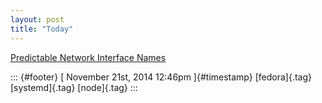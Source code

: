 ```yaml
---
layout: post
title: "Today"
---
```



[Predictable Network Interface
Names](%20https://t.umblr.com/redirect?z=http%3A%2F%2Fwww.freedesktop.org%2Fwiki%2FSoftware%2Fsystemd%2FPredictableNetworkInterfaceNames%2F&t=NTI2ZjczZTU1ZGMxODBhMzkyMzU4YzMzZjczODc2MGZjMTIzYmFkOSxlaVRUdGg0WA%3D%3D&b=t%3Af-JKqRHWTpWK1DKXwqj3Yg&p=https%3A%2F%2Fdummdida.tumblr.com%2Fpost%2F103195814700%2Fpredictable-network-interface-names&m=1)

::: {#footer}
[ November 21st, 2014 12:46pm ]{#timestamp} [fedora]{.tag}
[systemd]{.tag} [node]{.tag}
:::
